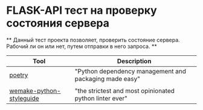 # FLASK-API тест на проверку состояния сервера 

** Данный тест проекта позволяет, проверить состояние сервера. Рабочий ли он или нет, путем отправки в него запроса. **


| Tool                                                                        | Description                                             |
|-----------------------------------------------------------------------------|---------------------------------------------------------|
| [poetry](https://poetry.eustace.io/)                                        | "Python dependency management and packaging made easy"  |
|                                                                             |                                                         | 
| [wemake-python-styleguide](https://wemake-python-stylegui.de)               | "the strictest and most opinionated python linter ever" |
   